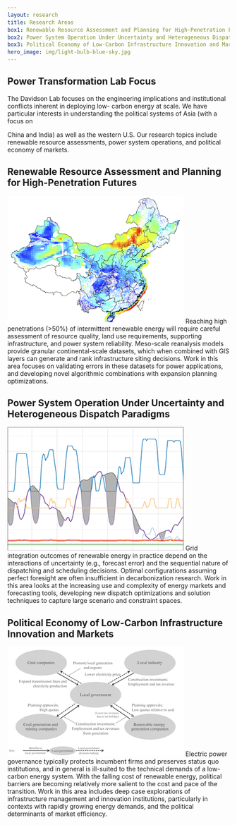 ```yaml
---
layout: research
title: Research Areas
box1: Renewable Resource Assessment and Planning for High-Penetration Futures
box2: Power System Operation Under Uncertainty and Heterogeneous Dispatch Paradigms 
box3: Political Economy of Low-Carbon Infrastructure Innovation and Markets
hero_image: img/light-bulb-blue-sky.jpg
---
```


## Power Transformation Lab Focus

The Davidson Lab focuses on the engineering implications and institutional conflicts inherent in deploying low-
carbon energy at scale. We have particular interests in understanding the political systems of Asia (with a focus on

China and India) as well as the western U.S. Our research topics include renewable resource assessments, power
system operations, and political economy of markets.

## Renewable Resource Assessment and Planning for High-Penetration Futures

[![Modelling the potential for wind energy integration on China's coal-heavy electricity grid <](/img/wind-resource-map.png)][r1]
Reaching high penetrations (>50%) of intermittent renewable energy will require careful assessment of resource quality, land use requirements, supporting infrastructure, and power system reliability. Meso-scale reanalysis models provide granular continental-scale datasets, which when combined with GIS layers can generate and rank infrastructure siting decisions. Work in this area focuses on validating errors in these datasets for power applications, and developing novel algorithmic combinations with expansion planning optimizations.

## Power System Operation Under Uncertainty and Heterogeneous Dispatch Paradigms

[![Modeling Unit Commitment in Political Context: Case of China's Partially Restructured Electricity Sector >](/img/power-system-dispatch.png)][r2]
Grid integration outcomes of renewable energy in practice depend on the interactions of uncertainty (e.g., forecast error) and the sequential nature of dispatching and scheduling decisions. Optimal configurations assuming perfect foresight are often insufficient in decarbonization research. Work in this area looks at the increasing use and complexity of energy markets and forecasting tools, developing new dispatch optimizations and solution techniques to capture large scenario and constraint spaces.

## Political Economy of Low-Carbon Infrastructure Innovation and Markets

[![Technology Integration in China’s Electricity System: Central Targets and Local Challenges <](/img/local-gov-incentives-diagram.png)][r3]
Electric power governance typically protects incumbent firms and preserves status quo institutions, and in general is ill-suited to the technical demands of a low-carbon energy system. With the falling cost of renewable energy, political barriers are becoming relatively more salient to the cost and pace of the transition. Work in this area includes deep case explorations of infrastructure management and innovation institutions, particularly in contexts with rapidly growing energy demands, and the political determinants of market efficiency.



[r1]: /2016-06-20-modelling-wind-energy-potential-China/
[r2]: /2018-04-02-unit-commitment-china-political-context-ieee/
[r3]: /2019-06-30-cup-technology-integration-china-electricity/
